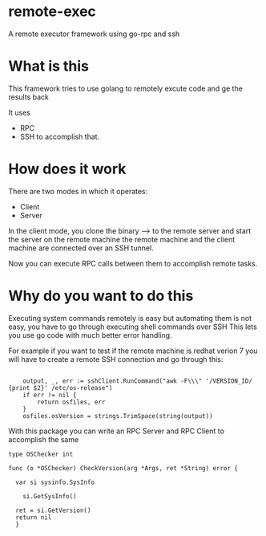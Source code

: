# remote-exec
A remote executor framework using go-rpc and ssh

# What is this
This framework tries to use golang to remotely excute code and ge the results back

It uses
* RPC
* SSH
to accomplish that.

# How does it work

There are two modes in which it operates:

* Client
* Server

In the client mode, you clone the binary --> to the remote server and start the server on the remote machine
the remote machine and the client machine are connected over an SSH tunnel.

Now you can execute RPC calls between them to accomplish remote tasks.

# Why do you want to do this

Executing system commands remotely is easy but automating them is not easy, you have to go through executing shell commands over SSH
This lets you use go code with much better error handling.

For example if you want to test if the remote machine is redhat verion 7 you will have to create a remote SSH connection and go through this:

```

	output, _, err := sshClient.RunCommand("awk -F\\\" '/VERSION_ID/ {print $2}' /etc/os-release")
	if err != nil {
		return osfiles, err
	}
	osfiles.osVersion = strings.TrimSpace(string(output))

```
With this package you can write an RPC Server and RPC Client to accomplish the same

```
type OSChecker int

func (o *OSChecker) CheckVersion(arg *Args, ret *String) error {

  var si sysinfo.SysInfo

	si.GetSysInfo()
  
  ret = si.GetVersion()
  return nil
  }
```
